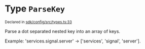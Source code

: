# Type `ParseKey`
<sub>Declared in [sdk/config/src/types.ts:33](https://github.com/dxos/dxos/blob/516b7546a/packages/sdk/config/src/types.ts#L33)</sub>


Parse a dot separated nested key into an array of keys.

Example: 'services.signal.server' -> ['services', 'signal', 'server'].



